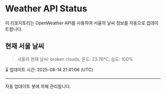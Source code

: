 
# Weather API Status

이 리포지토리는 OpenWeather API를 사용하여 서울의 날씨 정보를 자동으로 업데이트합니다.

## 현재 서울 날씨
> 서울의 현재 날씨: broken clouds, 온도: 23.76°C, 습도: 100%

⏳ 업데이트 시간: 2025-08-14 21:41:06 (UTC)

---
자동 업데이트 봇에 의해 관리됩니다.

